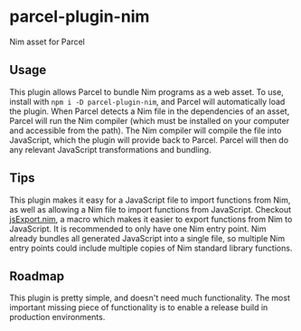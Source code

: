 # parcel-plugin-nim
Nim asset for Parcel

## Usage
This plugin allows Parcel to bundle Nim programs as a web asset. To use, install with `npm i -D parcel-plugin-nim`, and Parcel will automatically load the plugin. When Parcel detects a Nim file in the dependencies of an asset, Parcel will run the Nim compiler (which must be installed on your computer and accessible from the path). The Nim compiler will compile the file into JavaScript, which the plugin will provide back to Parcel. Parcel will then do any relevant JavaScript transformations and bundling.

## Tips
This plugin makes it easy for a JavaScript file to import functions from Nim, as well as allowing a Nim file to import functions from JavaScript. Checkout [jsExport.nim](https://github.com/nepeckman/jsExport.nim), a macro which makes it easier to export functions from Nim to JavaScript. It is recommended to only have one Nim entry point. Nim already bundles all generated JavaScript into a single file, so multiple Nim entry points could include multiple copies of Nim standard library functions.

## Roadmap
This plugin is pretty simple, and doesn't need much functionality. The most important missing piece of functionality is to enable a release build in production environments.
